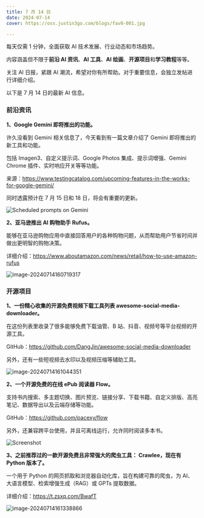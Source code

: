 ```yaml
---
title: 7 月 14 日
date: 2024-07-14
cover: https://oss.justin3go.com/blogs/fav0-001.jpg

---
```


每天仅需 1 分钟，全面获取 AI 技术发展、行业动态和市场趋势。

内容涵盖但不限于**前沿 AI 资讯**、**AI 工具**、**AI 绘画**、**开源项目**和**学习教程**等等。

关注 AI 日报，紧跟 AI 潮流，希望对你有所帮助。对于重要信息，会独立发帖进行详细介绍。

以下是 7 月 14 日的最新 AI 信息。

### 前沿资讯

**1、Google Gemini 即将推出的功能。**

许久没看到 Gemini 相关信息了，今天看到有一篇文章介绍了 Gemini 即将推出的新工具和功能。

包括 Imagen3、自定义提示词、Google Photos 集成、提示词增强、Gemini Chrome 插件、实时响应开关等等功能。

来源：https://www.testingcatalog.com/upcoming-features-in-the-works-for-google-gemini/

同时透露预计在 7 月 15 日和 18 日，将会有重要的更新。

![Scheduled prompts on Gemini](https://cdn.jsdelivr.net/gh/freelander/oss@master/ai-daily/2024-07-14/screenshot-gemini.google.com-2024.07.13-00_39_32.jpg)



**2、亚马逊推出 AI 购物助手 Rufus。**

能够在亚马逊购物应用中直接回答用户的各种购物问题，从而帮助用户节省时间并做出更明智的购物决策。

详细介绍：https://www.aboutamazon.com/news/retail/how-to-use-amazon-rufus

![image-20240714160719317](https://cdn.jsdelivr.net/gh/freelander/oss@master/ai-daily/2024-07-14/image-20240714160719317.png)



### 开源项目

**1、一份精心收集的开源免费视频下载工具列表 awesome-social-media-downloader。**

在这份列表里收录了很多能够免费下载油管、B 站、抖音、视频号等平台视频的开源工具。

GitHub：https://github.com/DangJin/awesome-social-media-downloader

另外，还有一些短视频去水印以及视频压缩等辅助工具。

![image-20240714161044351](https://cdn.jsdelivr.net/gh/freelander/oss@master/ai-daily/2024-07-14/image-20240714161044351.png)



**2、一个开源免费的在线 ePub 阅读器 Flow。**

支持书内搜索、多主题切换、图片预览、链接分享、下载书籍、自定义排版、高亮笔记、数据导出以及云端存储等功能。

GitHub：https://github.com/pacexy/flow

另外，还兼容跨平台使用，并且可离线运行，允许同时阅读多本书。

![Screenshot](https://cdn.jsdelivr.net/gh/freelander/oss@master/ai-daily/2024-07-14/zh-CN.webp)



**3、之前推荐过的一款开源免费且非常强大的爬虫工具： Crawlee，现在有 Python 版本了。** 

一个用于 Python 的网页抓取和浏览器自动化库，旨在构建可靠的爬虫，为 AI、大语言模型、检索增强生成（RAG）或 GPTs 提取数据。

详细介绍：https://t.zsxq.com/BwafT

![image-20240714161338866](https://cdn.jsdelivr.net/gh/freelander/oss@master/ai-daily/2024-07-14/image-20240714161338866.png)



